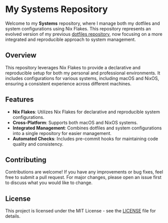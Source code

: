 # My Systems Repository

Welcome to my **Systems** repository, where I manage both my dotfiles and system
configurations using Nix Flakes. This repository represents an evolved version
of my previous
[dotfiles repository](https://github.com/michaelvanstraten/dotfiles), now
focusing on a more integrated and reproducible approach to system management.

## Overview

This repository leverages Nix Flakes to provide a declarative and reproducible
setup for both my personal and professional environments. It includes
configurations for various systems, including macOS and NixOS, ensuring a
consistent experience across different machines.

## Features

- **Nix Flakes**: Utilizes Nix Flakes for declarative and reproducible system
  configurations.
- **Cross-Platform**: Supports both macOS and NixOS systems.
- **Integrated Management**: Combines dotfiles and system configurations into a
  single repository for easier management.
- **Automated Checks**: Includes pre-commit hooks for maintaining code quality
  and consistency.

## Contributing

Contributions are welcome! If you have any improvements or bug fixes, feel free
to submit a pull request. For major changes, please open an issue first to
discuss what you would like to change.

## License

This project is licensed under the MIT License - see the [LICENSE](LICENSE) file
for details.
